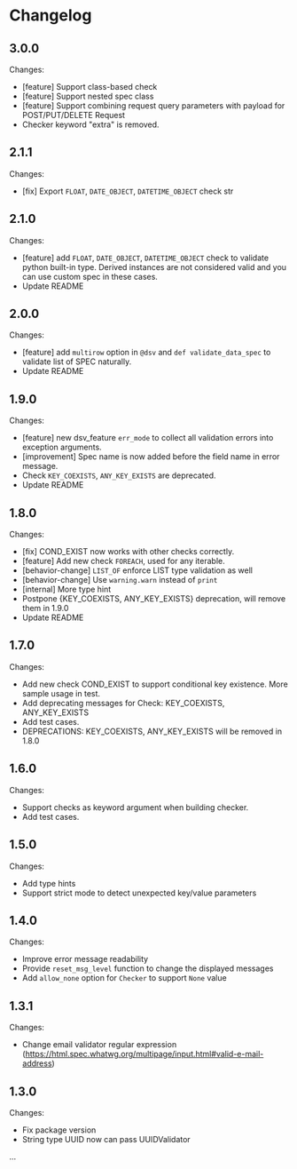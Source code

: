 Changelog
=========

3.0.0
-----

Changes:

- [feature] Support class-based check
- [feature] Support nested spec class
- [feature] Support combining request query parameters with payload for POST/PUT/DELETE Request
- Checker keyword "extra" is removed.


2.1.1
-----

Changes:

- [fix] Export `FLOAT`, `DATE_OBJECT`, `DATETIME_OBJECT` check str


2.1.0
-----

Changes:

- [feature] add `FLOAT`, `DATE_OBJECT`, `DATETIME_OBJECT` check to validate python built-in type. Derived instances are
  not considered valid and you can use custom spec in these cases.
- Update README


2.0.0
-----

Changes:

- [feature] add `multirow` option in `@dsv` and `def validate_data_spec` to validate list of SPEC naturally.
- Update README


1.9.0
-----

Changes:

- [feature] new dsv_feature `err_mode` to collect all validation errors into exception arguments.
- [improvement] Spec name is now added before the field name in error message.
- Check `KEY_COEXISTS`, `ANY_KEY_EXISTS` are deprecated.
- Update README


1.8.0
-----

Changes:

- [fix] COND_EXIST now works with other checks correctly.
- [feature] Add new check `FOREACH`, used for any iterable.
- [behavior-change] `LIST_OF` enforce LIST type validation as well
- [behavior-change] Use `warning.warn` instead of `print`
- [internal] More type hint
- Postpone {KEY_COEXISTS, ANY_KEY_EXISTS} deprecation, will remove them in 1.9.0
- Update README


1.7.0
-----

Changes:

- Add new check COND_EXIST to support conditional key existence. More sample usage in test.
- Add deprecating messages for Check: KEY_COEXISTS, ANY_KEY_EXISTS
- Add test cases.
- DEPRECATIONS: KEY_COEXISTS, ANY_KEY_EXISTS will be removed in 1.8.0


1.6.0
-----

Changes:

- Support checks as keyword argument when building checker.
- Add test cases.


1.5.0
-----

Changes:

- Add type hints
- Support strict mode to detect unexpected key/value parameters


1.4.0
-----

Changes:

- Improve error message readability
- Provide `reset_msg_level` function to change the displayed messages
- Add `allow_none` option for `Checker` to support `None` value

1.3.1
-----

Changes:

- Change email validator regular expression (https://html.spec.whatwg.org/multipage/input.html#valid-e-mail-address)

1.3.0
-----

Changes:

- Fix package version
- String type UUID now can pass UUIDValidator

...
